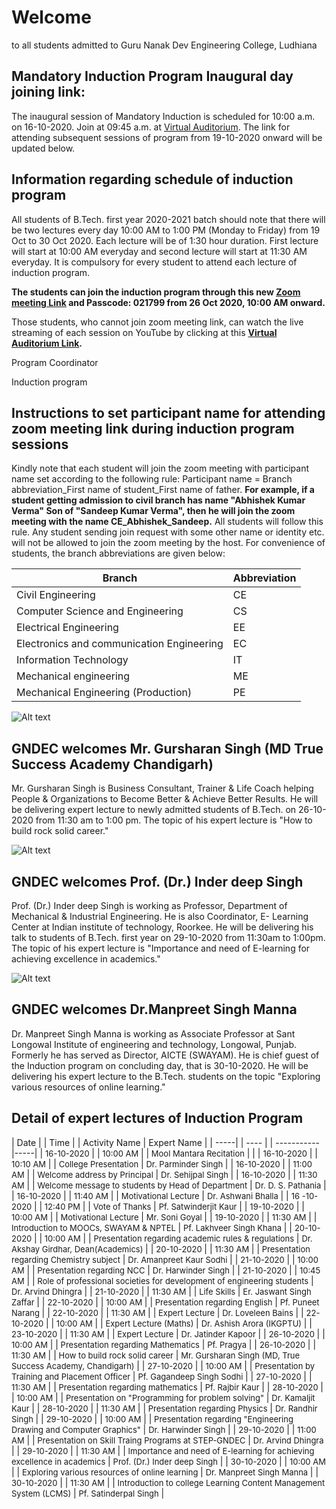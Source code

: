 # Welcome

to all students admitted to Guru Nanak Dev Engineering College, Ludhiana

## Mandatory Induction Program Inaugural day joining link:

The inaugural session of Mandatory Induction is scheduled for 10:00 a.m. on 16-10-2020. Join at 09:45 a.m. at [Virtual Auditorium](https://youtu.be/6uyLnpPR67g). The link for attending subsequent sessions of program from 19-10-2020 onward will be updated below.

## Information regarding schedule of induction program

All students of B.Tech. first year 2020-2021 batch should note that there will be two lectures every day 10:00 AM to 1:00 PM (Monday to Friday) from 19 Oct to 30 Oct 2020. Each lecture will be of 1:30 hour duration. First lecture will start at 10:00 AM everyday and second lecture will start at 11:30 AM everyday. It is compulsory for every student to attend each lecture of induction program. 

**The students can join the induction program through this new [Zoom meeting Link](https://gndec-ac-in.zoom.us/j/89629319023?pwd=Ym5LT0ZzTVNDNDdPSTh1NGlrNG8wdz09) and Passcode: 021799 from 26 Oct 2020, 10:00 AM onward.** 

Those students, who cannot join zoom meeting link, can watch the live streaming of each session on YouTube by clicking at this **[Virtual Auditorium Link](https://youtu.be/6uyLnpPR67g).**

Program Coordinator

Induction program
## Instructions to set participant name for attending zoom meeting link during induction program sessions
Kindly note that each student will join the zoom meeting with participant name set according to the following rule: Participant name = Branch abbreviation_First name of student_First name of father. **For example, if a student getting admission to civil branch has name "Abhishek Kumar Verma" Son of "Sandeep Kumar Verma", then he will join the zoom meeting with the name CE_Abhishek_Sandeep.** All students will follow this rule. Any student sending join request with some other name or identity etc. will not be allowed to join the zoom meeting by the host.
For convenience of students, the branch abbreviations are given below:

| Branch | Abbreviation |
| ------| --------- |
| Civil Engineering | CE |
| Computer Science and Engineering | CS |
| Electrical Engineering | EE |
| Electronics and communication Engineering | EC |
| Information Technology | IT |
| Mechanical engineering | ME |
| Mechanical Engineering (Production) | PE |


![Alt text](https://github.com/gne-ldh/main/blob/main/docs/Files/Images/gs.JPG?raw=true "gs")
## GNDEC welcomes Mr. Gursharan Singh (MD True Success Academy Chandigarh)
Mr. Gursharan Singh is Business Consultant, Trainer & Life Coach helping People & Organizations to Become Better & Achieve Better Results. He will be delivering expert lecture to newly admitted students of B.Tech. on 26-10-2020 from 11:30 am to 1:00 pm. The topic of his expert lecture is "How to build rock solid career."


![Alt text](https://github.com/gne-ldh/main/blob/main/docs/Files/Images/IS.jpg?raw=true "gs")
## GNDEC welcomes Prof. (Dr.) Inder deep Singh
Prof. (Dr.) Inder deep Singh is working as Professor, Department of Mechanical & Industrial Engineering. He is also Coordinator, E- Learning Center at Indian institute of technology, Roorkee. He will be delivering his talk to students of B.Tech. first year on 29-10-2020 from 11:30am to 1:00pm. The topic of his expert lecture is "Importance and need of E-learning for achieving excellence in academics." 


![Alt text](https://github.com/gne-ldh/main/blob/main/docs/Files/Images/ms.jpg?raw=true "ms")
## GNDEC welcomes Dr.Manpreet Singh Manna
Dr. Manpreet Singh Manna is working as Associate Professor at Sant Longowal Institute of engineering and technology, Longowal,  Punjab. Formerly he has served as Director, AICTE (SWAYAM). He is chief guest of the Induction program on concluding day, that is 30-10-2020. He will be delivering his expert lecture to the B.Tech. students on the topic "Exploring various resources of online learning."
## Detail of expert lectures of Induction Program

| Date | | Time | | Activity Name | Expert Name | 
| -----| | ---- | | ----------- |-----|
| <font size="2"> 16-10-2020 </font> |  |<font size="2"> 10:00 AM </font> |  |<font size="2"> Mool Mantara Recitation </font> |    |
| <font size="2"> 16-10-2020 </font> |  |<font size="2"> 10:10 AM </font> |  |<font size="2"> College Presentation </font> |  <font size="2"> Dr. Parminder Singh </font> |
| <font size="2"> 16-10-2020 </font>  |  |<font size="2"> 11:00 AM </font> |  |<font size="2"> Welcome address by Principal </font> | <font size="2"> Dr. Sehijpal Singh </font>  |
| <font size="2"> 16-10-2020 </font> |  |<font size="2"> 11:30 AM </font> |  |<font size="2"> Welcome message to students by Head of Department </font> | <font size="2"> Dr. D. S. Pathania  </font> |
| <font size="2"> 16-10-2020 </font> |  |<font size="2"> 11:40 AM </font> |  |<font size="2"> Motivational Lecture </font> | <font size="2"> Dr. Ashwani Bhalla  </font> |
| <font size="2"> 16 -10-2020 </font> |  |<font size="2"> 12:40 PM </font> |  |<font size="2"> Vote of Thanks </font> | <font size="2"> Pf. Satwinderjit Kaur </font>  |
| <font size="2"> 19-10-2020 </font> |  |<font size="2"> 10:00 AM </font> |  |<font size="2"> Motivational Lecture </font> | <font size="2"> Mr. Soni Goyal </font>   |
| <font size="2"> 19-10-2020 </font> |  |<font size="2"> 11:30 AM </font> |  |<font size="2"> Introduction to MOOCs, SWAYAM & NPTEL </font> |  <font size="2"> Pf. Lakhveer Singh Khana </font> |
| <font size="2"> 20-10-2020 </font> |  |<font size="2"> 10:00 AM </font> |  |<font size="2"> Presentation regarding academic rules & regulations </font> |  <font size="2"> Dr. Akshay Girdhar, Dean(Academics) </font> |
| <font size="2"> 20-10-2020 </font> |  |<font size="2"> 11:30 AM </font> |  |<font size="2"> Presentation regarding Chemistry subject </font> |  <font size="2"> Dr. Amanpreet Kaur Sodhi </font> |
| <font size="2"> 21-10-2020 </font> |  |<font size="2"> 10:00 AM </font> |  |<font size="2"> Presentation regarding NCC </font> |  <font size="2"> Dr. Harwinder Singh </font> |
| <font size="2"> 21-10-2020 </font> |  |<font size="2"> 10:45 AM </font> |  |<font size="2"> Role of professional societies for development of engineering students </font> |  <font size="2"> Dr. Arvind Dhingra </font> |
| <font size="2"> 21-10-2020 </font> |  |<font size="2"> 11:30 AM </font> |  |<font size="2"> Life Skills </font> |  <font size="2"> Er. Jaswant Singh Zaffar </font> |
| <font size="2"> 22-10-2020 </font> |  |<font size="2"> 10:00 AM </font> |  |<font size="2"> Presentation regarding English </font> |  <font size="2"> Pf. Puneet Narang </font> |
| <font size="2"> 22-10-2020 </font> |  |<font size="2"> 11:30 AM </font> |  |<font size="2"> Expert Lecture </font> |  <font size="2"> Dr. Loveleen Bains </font> |
| <font size="2"> 22-10-2020 </font> |  |<font size="2"> 10:00 AM </font> |  |<font size="2"> Expert Lecture (Maths) </font> |  <font size="2"> Dr. Ashish Arora (IKGPTU) </font> |
| <font size="2"> 23-10-2020 </font> |  |<font size="2"> 11:30 AM </font> |  |<font size="2"> Expert Lecture </font> |  <font size="2"> Dr. Jatinder Kapoor </font> |
| <font size="2"> 26-10-2020 </font> |  |<font size="2"> 10:00 AM </font> |  |<font size="2"> Presentation regarding Mathematics </font> |  <font size="2"> Pf. Pragya </font> |
| <font size="2"> 26-10-2020 </font> |  |<font size="2"> 11:30 AM </font> |  |<font size="2"> How to build rock solid career </font> |  <font size="2"> Mr. Gursharan Singh (MD, True Success Academy, Chandigarh) </font> |
| <font size="2"> 27-10-2020 </font> |  |<font size="2"> 10:00 AM </font> |  |<font size="2"> Presentation by Training and Placement Officer </font> |  <font size="2"> Pf. Gagandeep Singh Sodhi </font> |
| <font size="2"> 27-10-2020 </font> |  |<font size="2"> 11:30 AM </font> |  |<font size="2"> Presentation regarding mathematics </font> |  <font size="2"> Pf. Rajbir Kaur </font> |
| <font size="2"> 28-10-2020 </font> |  |<font size="2"> 10:00 AM </font> |  |<font size="2"> Presentation on "Programming for problem solving" </font> |  <font size="2"> Dr. Kamaljit Kaur </font> |
| <font size="2"> 28-10-2020 </font> |  |<font size="2"> 11:30 AM </font> |  |<font size="2"> Presentation regarding Physics </font> |  <font size="2"> Dr. Randhir Singh </font> |
| <font size="2"> 29-10-2020 </font> |  |<font size="2"> 10:00 AM </font> |  |<font size="2"> Presentation regarding "Engineering Drawing and Computer Graphics" </font> |  <font size="2"> Dr. Harwinder Singh </font> |
| <font size="2"> 29-10-2020 </font> |  |<font size="2"> 11:00 AM </font> |  |<font size="2"> Presentation on Skill Traing Programs at STEP-GNDEC </font> |  <font size="2"> Dr. Arvind Dhingra </font> |
| <font size="2"> 29-10-2020 </font> |  |<font size="2"> 11:30 AM </font> |  |<font size="2"> Importance and need of E-learning for achieving excellence in academics </font> |  <font size="2"> Prof. (Dr.) Inder deep Singh </font> |
| <font size="2"> 30-10-2020 </font> |  |<font size="2"> 10:00 AM </font> |  |<font size="2"> Exploring various resources of online learning </font> |  <font size="2"> Dr. Manpreet Singh Manna </font> |
| <font size="2"> 30-10-2020 </font> |  |<font size="2"> 11:30 AM </font> |  |<font size="2"> Introduction to college Learning Content Management System (LCMS) </font> |  <font size="2"> Pf. Satinderpal Singh </font> |
